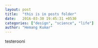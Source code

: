 ```yaml
---
layout: post
title:  "this is in posts folder"
date:   2016-03-30 19:45:31 +0530
categories: ["design", "science", "life"]
author: "Hemang Kumar"
---
```

testerooni
